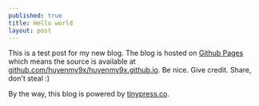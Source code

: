 ```yaml
---
published: true
title: Hello world
layout: post
---
```

This is a test post for my new blog. The blog is hosted on [Github Pages](http://pages.github.com/) which means the source is available at [github.com/huyenmy9x/huyenmy9x.github.io](http://github.com/huyenmy9x/huyenmy9x.github.io). Be nice. Give credit. Share, don't steal :)

By the way, this blog is powered by [tinypress.co](https://tinypress.co).